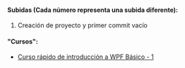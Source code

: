 #### Subidas (Cada número representa una subida diferente):
1. Creación de proyecto y primer commit vacío

#### "Cursos":
* [Curso rápido de introducción a WPF Básico - 1](https://www.youtube.com/watch?v=an2_ZWjCxy8&list=PLJMC9VQdDCgJpgLzxhkhnt0hW_VRg3E5b&index=2)
